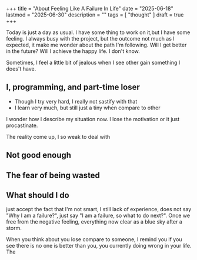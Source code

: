 +++
title = "About Feeling Like A Failure In Life"
date = "2025-06-18"
lastmod = "2025-06-30"
description = ""
tags = [
    "thought"
]
draft = true 
+++

Today is just a day as usual. I have some thing to work on it,but
I have some feeling. I always busy with the project, but the outcome not much
as I expected, it make me wonder about the path I'm following. Will I get
better in the future? Will I achieve the happy life. I don't know.

Sometimes, I feel a little bit of jealous when I see other gain something I does't have. 

## I, programming, and part-time loser 

- Though I try very hard, I really not sastify with that
- I learn very much, but still just a tiny when compare to other

I wonder how I describe my situation now. I lose the motivation or it just procastinate.

The reality come up, I so weak to deal with 

## Not good enough

## The fear of being wasted

## What should I do

just accept the fact that I'm not smart, I still lack of experience, does not
say "Why I am a failure?", just say "I am a failure, so what to
do next?". Once we free from the negative feeling, everything now clear as a blue
sky after a storm.

When you think about you lose compare to someone, I remind you if you see
there is no one is better than you, you currently doing wrong in your life.
The


